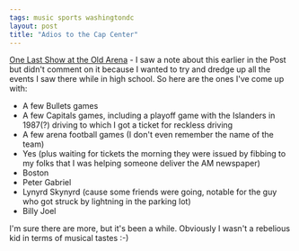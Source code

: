 ```yaml
---
tags: music sports washingtondc
layout: post
title: "Adios to the Cap Center"
---
```




<a href="http://www.washingtonpost.com/wp-dyn/articles/A59401-2002Dec15.html">One Last Show at the Old Arena</a> - I saw a note about this earlier in the Post but didn't comment on it because I wanted to try and dredge up all the events I saw there while in high school. So here are the ones I've come up with:

<p><ul>
  <li>A few Bullets games</li>
  <li>A few Capitals games, including a playoff game with the Islanders in 1987(?) driving to which I got a ticket for reckless driving
  <li>A few arena football games (I don't even remember the name of the team)
  <li>Yes (plus waiting for tickets the morning they were issued by fibbing to my folks that I was helping someone deliver the AM newspaper)
  <li>Boston
  <li>Peter Gabriel
  <li>Lynyrd Skynyrd (cause some friends were going, notable for the guy who got struck by lightning in the parking lot)
  <li>Billy Joel
</ul>

<p>I'm sure there are more, but it's been a while. Obviously I wasn't a rebelious kid in terms of musical tastes :-)</p>


